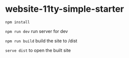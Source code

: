 # website-11ty-simple-starter

`npm install`

`npm run dev` run server for dev

`npm run build` build the site to /dist

`serve dist` to open the built site